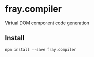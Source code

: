 fray.compiler
=============

Virtual DOM component code generation

Install
-------

    npm install --save fray.compiler
